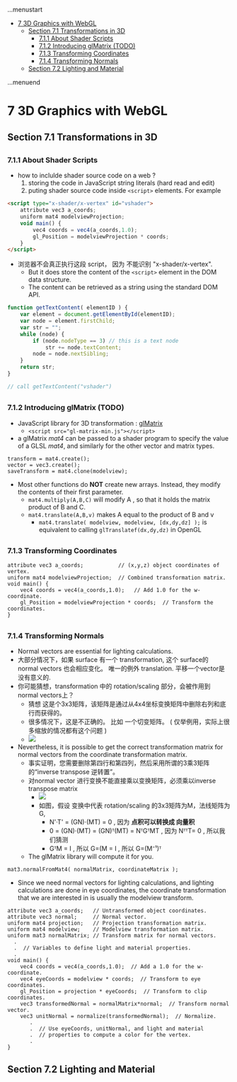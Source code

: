 ...menustart

- [7 3D Graphics with WebGL](#357aa0eaaaeef801f1492788310cb7be)
    - [Section 7.1 Transformations in 3D](#dd2ae5afe7a2b9b238ae7ef9ebc002a4)
        - [7.1.1  About Shader Scripts](#d7e9359f5c67d29398a9a63005ea1d5f)
        - [7.1.2  Introducing glMatrix (TODO)](#946786c5977adc425dfb64f6ad11dbb0)
        - [7.1.3  Transforming Coordinates](#fb11bb92ab03584cb21aff9f56123db8)
        - [7.1.4  Transforming Normals](#51ac8c3a78a5610dfe32a5cbbbd92793)
    - [Section 7.2 Lighting and Material](#ed46036a806368c04e89b1863df8b00e)

...menuend


<h2 id="357aa0eaaaeef801f1492788310cb7be"></h2>


# 7 3D Graphics with WebGL

<h2 id="dd2ae5afe7a2b9b238ae7ef9ebc002a4"></h2>


## Section 7.1 Transformations in 3D

<h2 id="d7e9359f5c67d29398a9a63005ea1d5f"></h2>


### 7.1.1  About Shader Scripts

- how to inclulde shader source code on a web ?
    1. storing the code in JavaScript string literals  (hard read and edit)
    2. puting shader source code inside `<script>` elements.  For example


```html
<script type="x-shader/x-vertex" id="vshader">
    attribute vec3 a_coords;
    uniform mat4 modelviewProjection;
    void main() {
        vec4 coords = vec4(a_coords,1.0);
        gl_Position = modelviewProjection * coords;
    }
</script>
```

- 浏览器不会真正执行这段 script， 因为 不能识别 "x-shader/x-vertex". 
    - But it does store the content of the `<script>` element in the DOM data structure. 
    - The content can be retrieved as a string using the standard DOM API.

```js
function getTextContent( elementID ) {
    var element = document.getElementById(elementID);
    var node = element.firstChild;
    var str = "";
    while (node) {
        if (node.nodeType == 3) // this is a text node
            str += node.textContent;
        node = node.nextSibling;
    }
    return str;
}

// call getTextContent("vshader") 
```


<h2 id="946786c5977adc425dfb64f6ad11dbb0"></h2>


### 7.1.2  Introducing glMatrix (TODO)

- JavaScript library for 3D transformation : [glMatrix](http://glmatrix.net)
    - `<script src="gl-matrix-min.js"></script>`
- a glMatrix *mat4* can be passed to a shader program to specify the value of a GLSL *mat4*, and similarly for the other vector and matrix types.

```
transform = mat4.create();
vector = vec3.create();
saveTransform = mat4.clone(modelview);
```

- Most other functions do **NOT** create new arrays. Instead, they modify the contents of their first parameter. 
    - `mat4.multiply(A,B,C)` will modify A , so that it holds the matrix product of B and C.
    - `mat4.translate(A,B,v)` makes A equal to the product of B and v
        - `mat4.translate( modelview, modelview, [dx,dy,dz] );`  is equivalent to calling `glTranslatef(dx,dy,dz)` in OpenGL

<h2 id="fb11bb92ab03584cb21aff9f56123db8"></h2>


### 7.1.3  Transforming Coordinates


```
attribute vec3 a_coords;           // (x,y,z) object coordinates of vertex.
uniform mat4 modelviewProjection;  // Combined transformation matrix.
void main() {
    vec4 coords = vec4(a_coords,1.0);   // Add 1.0 for the w-coordinate.
    gl_Position = modelviewProjection * coords;  // Transform the coordinates.
}
```


<h2 id="51ac8c3a78a5610dfe32a5cbbbd92793"></h2>


### 7.1.4  Transforming Normals

- Normal vectors are essential for lighting calculations.
- 大部分情况下，如果 surface 有一个 transformation, 这个 surface的 normal vectors 也会相应变化。 唯一的例外 translation. 平移一个vector是没有意义的.
- 你可能猜想，transformation 中的 rotation/scaling 部分，会被作用到 normal vectors上？
    - 猜想 这是个3x3矩阵，该矩阵是通过从4x4坐标变换矩阵中删除右列和底行而获得的。
    - 很多情况下，这是不正确的。 比如 一个切变矩阵。 ( 仅举例用，实际上很多缩放的情况都有这个问题 )
    - ![](../imgs/cg_7_shear_normal_vector.png)
- Nevertheless, it is possible to get the correct transformation matrix for normal vectors from the coordinate transformation matrix. 
    - 事实证明，您需要删除第四行和第四列，然后采用所谓的3乘3矩阵的“inverse transpose 逆转置”。 
    - 对normal vector 进行变换不能直接乘以变换矩阵，必须乘以inverse transpose matrix
        - ![](../imgs/cg_normal_transform.png)
        - 如图，假设 变换中代表 rotation/scaling 的3x3矩阵为M，法线矩阵为G,
            - N'·T' = (GN)·(MT) = 0  , 因为 **点积可以转换成 向量积**
            - 0 = (GN)·(MT) = (GN)ᵀ(MT) = NᵀGᵀMT , 因为 NᵀᵀT= 0 , 所以我们猜测
            - GᵀM = I , 所以 G=(M = I , 所以 G=(M⁻¹)ᵀ
    - The glMatrix library will compute it for you.
 
```
mat3.normalFromMat4( normalMatrix, coordinateMatrix );
```

- Since we need normal vectors for lighting calculations, and lighting calculations are done in eye coordinates, the coordinate transformation that we are interested in is usually the modelview transform.

```
attribute vec3 a_coords;   // Untransformed object coordinates.
attribute vec3 normal;     // Normal vector.
uniform mat4 projection;   // Projection transformation matrix.
uniform mat4 modelview;    // Modelview transformation matrix.
uniform mat3 normalMatrix; // Transform matrix for normal vectors.
  .
  .  // Variables to define light and material properties.
  .
void main() {
    vec4 coords = vec4(a_coords,1.0);  // Add a 1.0 for the w-coordinate.
    vec4 eyeCoords = modelview * coords;  // Transform to eye coordinates.
    gl_Position = projection * eyeCoords;  // Transform to clip coordinates.
    vec3 transformedNormal = normalMatrix*normal;  // Transform normal vector.
    vec3 unitNormal = normalize(transformedNormal);  // Normalize.
       .
       .  // Use eyeCoords, unitNormal, and light and material
       .  // properties to compute a color for the vertex.
       .
}
```


<h2 id="ed46036a806368c04e89b1863df8b00e"></h2>


## Section 7.2 Lighting and Material




